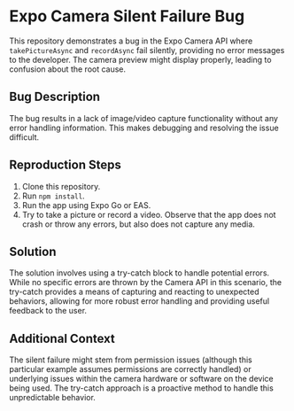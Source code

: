 # Expo Camera Silent Failure Bug

This repository demonstrates a bug in the Expo Camera API where `takePictureAsync` and `recordAsync` fail silently, providing no error messages to the developer. The camera preview might display properly, leading to confusion about the root cause.

## Bug Description
The bug results in a lack of image/video capture functionality without any error handling information.  This makes debugging and resolving the issue difficult.

## Reproduction Steps
1. Clone this repository.
2. Run `npm install`.
3. Run the app using Expo Go or EAS.
4. Try to take a picture or record a video. Observe that the app does not crash or throw any errors, but also does not capture any media.

## Solution
The solution involves using a try-catch block to handle potential errors.  While no specific errors are thrown by the Camera API in this scenario, the try-catch provides a means of capturing and reacting to unexpected behaviors, allowing for more robust error handling and providing useful feedback to the user.

## Additional Context
The silent failure might stem from permission issues (although this particular example assumes permissions are correctly handled) or underlying issues within the camera hardware or software on the device being used.  The try-catch approach is a proactive method to handle this unpredictable behavior.